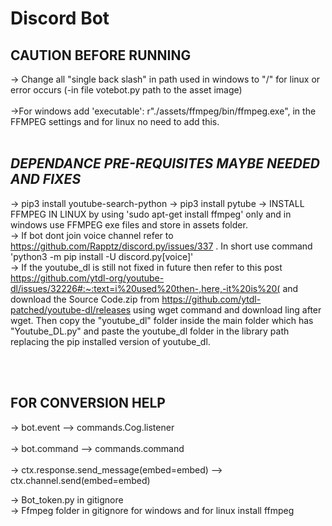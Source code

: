 ﻿# **Discord Bot**
## **CAUTION BEFORE RUNNING**<br />
-> Change all "single back slash" in path used in windows to "/" for linux or error occurs (-in file votebot.py path to the asset image)
<br /><br />
->For windows add  'executable': r"./assets/ffmpeg/bin/ffmpeg.exe", in the FFMPEG settings and for linux no need to add this.<br><br>
## *DEPENDANCE PRE-REQUISITES MAYBE NEEDED AND FIXES*<br />
-> pip3 install youtube-search-python
-> pip3 install pytube 
-> INSTALL FFMPEG IN LINUX by using 'sudo apt-get install ffmpeg' only and in windows use FFMPEG exe files and store in assets folder.<br />
-> If bot dont join voice channel refer to https://github.com/Rapptz/discord.py/issues/337 . In short use command 'python3 -m pip install -U discord.py[voice]'<br />
-> If the youtube_dl is still not fixed in future then refer to this post https://github.com/ytdl-org/youtube-dl/issues/32226#:~:text=i%20used%20then-,here,-it%20is%20( 
     and download the Source Code.zip from https://github.com/ytdl-patched/youtube-dl/releases using wget command and download ling after wget. Then copy the "youtube_dl"      folder inside the main folder which has "Youtube_DL.py" and paste the youtube_dl folder in the library path replacing the pip installed version of youtube_dl.<br />


<br /><br />
## **FOR CONVERSION HELP**<br />
-> bot.event --> commands.Cog.listener <br />              
-> bot.command --> commands.command <br />                               
-> ctx.response.send_message(embed=embed) --> ctx.channel.send(embed=embed) <br />

-> Bot_token.py in gitignore<br />
-> Ffmpeg folder in gitignore for windows and for linux install ffmpeg<br />




